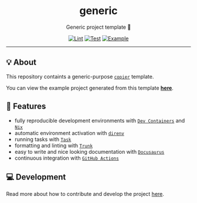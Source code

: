 <h1 align="center">generic</h1>

<div align="center">

Generic project template 👤

[![Lint](https://github.com/quickplates/generic/actions/workflows/lint.yaml/badge.svg)](https://github.com/quickplates/generic/actions/workflows/lint.yaml)
[![Test](https://github.com/quickplates/generic/actions/workflows/test.yaml/badge.svg)](https://github.com/quickplates/generic/actions/workflows/test.yaml)
[![Example](https://github.com/quickplates/generic/actions/workflows/example.yaml/badge.svg)](https://github.com/quickplates/generic/actions/workflows/example.yaml)

</div>

---

## 💡 About

This repository containts a generic-purpose
[`copier`](https://copier.readthedocs.io) template.

You can view the example project generated from this template
[**here**](https://github.com/quickplates/generic-example).

## 🚀 Features

- fully reproducible development environments with
  [`Dev Containers`](https://code.visualstudio.com/docs/remote/containers)
  and [`Nix`](https://nixos.org)
- automatic environment activation with [`direnv`](https://direnv.net)
- running tasks with [`Task`](https://taskfile.dev)
- formatting and linting with [`Trunk`](https://trunk.io)
- easy to write and nice looking documentation
  with [`Docusaurus`](https://docusaurus.io)
- continuous integration with [`GitHub Actions`](https://github.com/features/actions)

## 💻 Development

Read more about how to contribute and develop the project
[here](https://github.com/quickplates/generic/blob/main/CONTRIBUTING.md).

